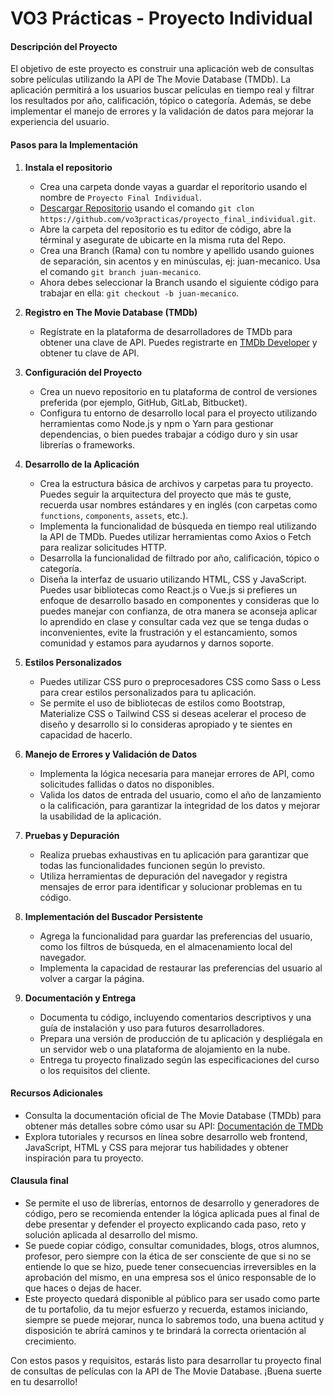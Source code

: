 # VO3 Prácticas - Proyecto Individual

#### Descripción del Proyecto
El objetivo de este proyecto es construir una aplicación web de consultas sobre películas utilizando la API de The Movie Database (TMDb). La aplicación permitirá a los usuarios buscar películas en tiempo real y filtrar los resultados por año, calificación, tópico o categoría. Además, se debe implementar el manejo de errores y la validación de datos para mejorar la experiencia del usuario.

#### Pasos para la Implementación
1. **Instala el repositorio**
    - Crea una carpeta donde vayas a guardar el reporitorio usando el nombre de `Proyecto Final Individual`.
    - [Descargar Repositorio](https://github.com/vo3practicas/proyecto_final_individual.git) usando el comando `git clon https://github.com/vo3practicas/proyecto_final_individual.git`.
    - Abre la carpeta del repositorio es tu editor de código, abre la términal y asegurate de ubicarte en la misma ruta del Repo.
    - Crea una Branch (Rama) con tu nombre y apellido usando guiones de separación, sin acentos y en minúsculas, ej: juan-mecanico. Usa el comando `git branch juan-mecanico`.
    - Ahora debes seleccionar la Branch usando el siguiente código para trabajar en ella: `git checkout -b juan-mecanico`.

2. **Registro en The Movie Database (TMDb)**
    - Regístrate en la plataforma de desarrolladores de TMDb para obtener una clave de API. Puedes registrarte en [TMDb Developer](https://www.themoviedb.org/documentation/api) y obtener tu clave de API.

3. **Configuración del Proyecto**
    - Crea un nuevo repositorio en tu plataforma de control de versiones preferida (por ejemplo, GitHub, GitLab, Bitbucket).
    - Configura tu entorno de desarrollo local para el proyecto utilizando herramientas como Node.js y npm o Yarn para gestionar dependencias, o bien puedes trabajar a código duro y sin usar librerías o frameworks.

4. **Desarrollo de la Aplicación**
    - Crea la estructura básica de archivos y carpetas para tu proyecto. Puedes seguir la arquitectura del proyecto que más te guste, recuerda usar nombres estándares y en inglés (con carpetas como `functions`, `components`, `assets`, etc.).
    - Implementa la funcionalidad de búsqueda en tiempo real utilizando la API de TMDb. Puedes utilizar herramientas como Axios o Fetch para realizar solicitudes HTTP.
    - Desarrolla la funcionalidad de filtrado por año, calificación, tópico o categoría.
    - Diseña la interfaz de usuario utilizando HTML, CSS y JavaScript. Puedes usar bibliotecas como React.js o Vue.js si prefieres un enfoque de desarrollo basado en componentes y consideras que lo puedes manejar con confianza, de otra manera se aconseja aplicar lo aprendido en clase y consultar cada vez que se tenga dudas o inconvenientes, evite la frustración y el estancamiento, somos comunidad y estamos para ayudarnos y darnos soporte.

5. **Estilos Personalizados**
    - Puedes utilizar CSS puro o preprocesadores CSS como Sass o Less para crear estilos personalizados para tu aplicación.
    - Se permite el uso de bibliotecas de estilos como Bootstrap, Materialize CSS o Tailwind CSS si deseas acelerar el proceso de diseño y desarrollo si lo consideras apropiado y te sientes en capacidad de hacerlo.

6. **Manejo de Errores y Validación de Datos**
    - Implementa la lógica necesaria para manejar errores de API, como solicitudes fallidas o datos no disponibles.
    - Valida los datos de entrada del usuario, como el año de lanzamiento o la calificación, para garantizar la integridad de los datos y mejorar la usabilidad de la aplicación.

7. **Pruebas y Depuración**
    - Realiza pruebas exhaustivas en tu aplicación para garantizar que todas las funcionalidades funcionen según lo previsto.
    - Utiliza herramientas de depuración del navegador y registra mensajes de error para identificar y solucionar problemas en tu código.

8. **Implementación del Buscador Persistente**
    - Agrega la funcionalidad para guardar las preferencias del usuario, como los filtros de búsqueda, en el almacenamiento local del navegador.
    - Implementa la capacidad de restaurar las preferencias del usuario al volver a cargar la página.

9. **Documentación y Entrega**
    - Documenta tu código, incluyendo comentarios descriptivos y una guía de instalación y uso para futuros desarrolladores.
    - Prepara una versión de producción de tu aplicación y despliégala en un servidor web o una plataforma de alojamiento en la nube.
    - Entrega tu proyecto finalizado según las especificaciones del curso o los requisitos del cliente.

#### Recursos Adicionales
- Consulta la documentación oficial de The Movie Database (TMDb) para obtener más detalles sobre cómo usar su API: [Documentación de TMDb](https://developer.themoviedb.org/reference/intro/getting-started)
- Explora tutoriales y recursos en línea sobre desarrollo web frontend, JavaScript, HTML y CSS para mejorar tus habilidades y obtener inspiración para tu proyecto.

#### Clausula final
- Se permite el uso de librerías, entornos de desarrollo y generadores de código, pero se recomienda entender la lógica aplicada pues al final de debe presentar y defender el proyecto explicando cada paso, reto y solución aplicada al desarrollo del mismo.
- Se puede copiar código, consultar comunidades, blogs, otros alumnos, profesor, pero siempre con la ética de ser consciente de que si no se entiende lo que se hizo, puede tener consecuencias irreversibles en la aprobación del mismo, en una empresa sos el único responsable de lo que haces o dejas de hacer.
- Este proyecto quedará disponible al público para ser usado como parte de tu portafolio, da tu mejor esfuerzo y recuerda, estamos iniciando, siempre se puede mejorar, nunca lo sabremos todo, una buena actitud y disposición te abrírá caminos y te brindará la correcta orientación al crecimiento.

Con estos pasos y requisitos, estarás listo para desarrollar tu proyecto final de consultas de películas con la API de The Movie Database. ¡Buena suerte en tu desarrollo!
